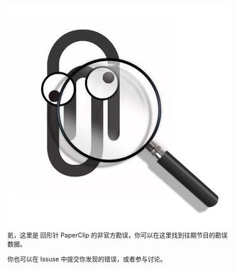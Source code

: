<div align="center">    
    <img src="https://raw.githubusercontent.com/gaoliang/paperclip-correction/main/docs/.vuepress/public/paperclip-correction-logo.png">
</div>
氦，这里是 回形针 PaperClip 的非官方勘误，你可以在这里找到往期节目的勘误数据。 

你也可以在 Issuse 中提交你发现的错误，或者参与讨论。
